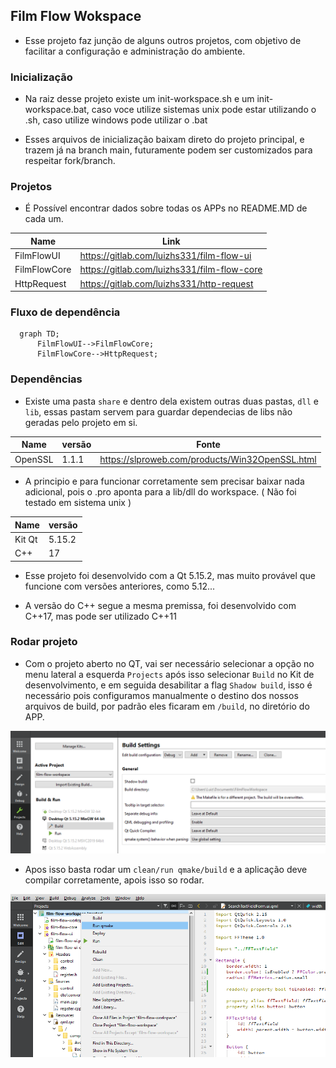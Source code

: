 
## Film Flow Wokspace

- Esse projeto faz junção de alguns outros projetos, com objetivo de facilitar a configuração e administração do ambiente.

### Inicialização 

- Na raiz desse projeto existe um init-workspace.sh e um init-workspace.bat, caso voce utilize sistemas unix pode estar utilizando o .sh, caso utilize windows pode utilizar o .bat

- Esses arquivos de inicialização baixam direto do projeto principal, e trazem já na branch main, futuramente podem ser customizados para respeitar fork/branch.

### Projetos

- É Possível encontrar dados sobre todas os APPs no README.MD de cada um.

| Name | Link |
| ------ | ------ |
| FilmFlowUI | https://gitlab.com/luizhs331/film-flow-ui |
| FilmFlowCore | https://gitlab.com/luizhs331/film-flow-core |
| HttpRequest | https://gitlab.com/luizhs331/http-request |

### Fluxo de dependência 

```mermaid
  graph TD;
      FilmFlowUI-->FilmFlowCore;
      FilmFlowCore-->HttpRequest;
```

### Dependências

- Existe uma pasta `share` e dentro dela existem outras duas pastas, `dll` e `lib`, essas pastam servem para guardar dependecias de libs não geradas pelo projeto em si.

| Name | versão | Fonte |
| ------ | ------ |  ------ |
| OpenSSL | 1.1.1 | https://slproweb.com/products/Win32OpenSSL.html |


- A principio e para funcionar corretamente sem precisar baixar nada adicional, pois o .pro aponta para a lib/dll do workspace. ( Não foi testado em sistema unix )

| Name | versão |
| ------ | ------ |
| Kit Qt | 5.15.2 |
| C++    | 17 |

- Esse projeto foi desenvolvido com a Qt 5.15.2, mas muito provável que funcione com versões anteriores, como 5.12...

- A versão do C++ segue a mesma premissa, foi desenvolvido com C++17, mas pode ser utilizado C++11 

### Rodar projeto

- Com o projeto aberto no QT, vai ser necessário selecionar a opção no menu lateral a esquerda `Projects` após isso selecionar `Build` no Kit de desenvolvimento, e em seguida desabilitar a flag `Shadow build`, isso é necessário pois configuramos manualmente o destino dos nossos arquivos de build, por padrão eles ficaram em `/build`, no diretório do APP.

![Shadow Build](documentation/shadow-build.PNG)

- Apos isso basta rodar um `clean/run qmake/build` e a aplicação deve compilar corretamente, apois isso so rodar.

![Build](documentation/build.png)




